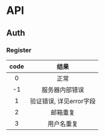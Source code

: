 # API
## Auth
### Register

| code |         结果          |
|:----:|:--------------------:|
|  0   |         正常          |
|  -1  |     服务器内部错误      |
|  1   | 验证错误, 详见error字段 |
|  2   |      邮箱重复         |
|  3   |       用户名重复       |

